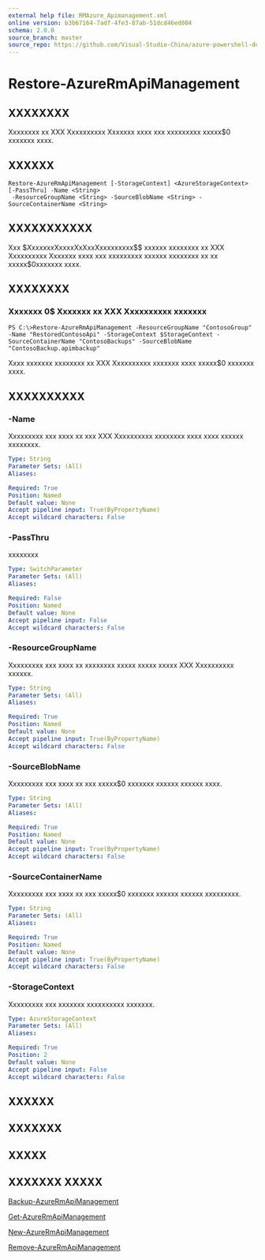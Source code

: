 ```yaml
---
external help file: RMAzure_Apimanagement.xml
online version: b3b67164-7adf-4fe3-87ab-51dcd46ed084
schema: 2.0.0
source_branch: master
source_repo: https://github.com/Visual-Studio-China/azure-powershell-docs-int
---
```


# Restore-AzureRmApiManagement
## XXXXXXXX
Xxxxxxxx xx XXX Xxxxxxxxxx Xxxxxxx xxxx xxx xxxxxxxxx xxxxx$0 xxxxxxx xxxx.

## XXXXXX

```
Restore-AzureRmApiManagement [-StorageContext] <AzureStorageContext> [-PassThru] -Name <String>
 -ResourceGroupName <String> -SourceBlobName <String> -SourceContainerName <String>
```

## XXXXXXXXXXX
Xxx $$Xxxxxxx$XxxxxXxXxxXxxxxxxxxx$$ xxxxxx xxxxxxxx xx XXX Xxxxxxxxxx Xxxxxxx xxxx xxx xxxxxxxxx xxxxxx xxxxxxxx xx xx xxxxx$0xxxxxxx xxxx.

## XXXXXXXX

### Xxxxxxx 0$ Xxxxxxx xx XXX Xxxxxxxxxx xxxxxxx
```
PS C:\>Restore-AzureRmApiManagement -ResourceGroupName "ContosoGroup" -Name "RestoredContosoApi" -StorageContext $StorageContext -SourceContainerName "ContosoBackups" -SourceBlobName "ContosoBackup.apimbackup"
```

Xxxx xxxxxxx xxxxxxxx xx XXX Xxxxxxxxxx xxxxxxx xxxx xxxxx$0 xxxxxxx xxxx.

## XXXXXXXXXX

### -Name
Xxxxxxxxx xxx xxxx xx xxx XXX Xxxxxxxxxx xxxxxxxx xxxx xxxx xxxxxx xxxxxxxx.

```yaml
Type: String
Parameter Sets: (All)
Aliases: 

Required: True
Position: Named
Default value: None
Accept pipeline input: True(ByPropertyName)
Accept wildcard characters: False
```

### -PassThru
xxxxxxxx

```yaml
Type: SwitchParameter
Parameter Sets: (All)
Aliases: 

Required: False
Position: Named
Default value: None
Accept pipeline input: False
Accept wildcard characters: False
```

### -ResourceGroupName
Xxxxxxxxx xxx xxxx xx xxxxxxxx xxxxx xxxxx xxxxx XXX Xxxxxxxxxx xxxxxx.

```yaml
Type: String
Parameter Sets: (All)
Aliases: 

Required: True
Position: Named
Default value: None
Accept pipeline input: True(ByPropertyName)
Accept wildcard characters: False
```

### -SourceBlobName
Xxxxxxxxx xxx xxxx xx xxx xxxxx$0 xxxxxxx xxxxxx xxxxxx xxxx.

```yaml
Type: String
Parameter Sets: (All)
Aliases: 

Required: True
Position: Named
Default value: None
Accept pipeline input: True(ByPropertyName)
Accept wildcard characters: False
```

### -SourceContainerName
Xxxxxxxxx xxx xxxx xx xxx xxxxx$0 xxxxxxx xxxxxx xxxxxx xxxxxxxxx.

```yaml
Type: String
Parameter Sets: (All)
Aliases: 

Required: True
Position: Named
Default value: None
Accept pipeline input: True(ByPropertyName)
Accept wildcard characters: False
```

### -StorageContext
Xxxxxxxxx xxx xxxxxxx xxxxxxxxxx xxxxxxx.

```yaml
Type: AzureStorageContext
Parameter Sets: (All)
Aliases: 

Required: True
Position: 2
Default value: None
Accept pipeline input: False
Accept wildcard characters: False
```

## XXXXXX

## XXXXXXX

## XXXXX

## XXXXXXX XXXXX

[Backup-AzureRmApiManagement](b3b67164-7adf-4fe3-87ab-51dcd46ed084)

[Get-AzureRmApiManagement](e067ded3-a2e3-4d53-8628-0ebbafa62721)

[New-AzureRmApiManagement](6b5595ca-246e-4381-a37e-24dfae307109)

[Remove-AzureRmApiManagement](9a2c4617-9870-4d9c-92fa-2af03211d931)


